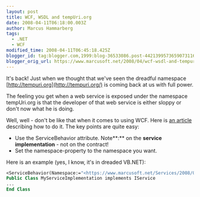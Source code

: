 ```yaml
---
layout: post
title: WCF, WSDL and tempUri.org
date: 2008-04-11T06:18:00.003Z
author: Marcus Hammarberg
tags:
  - .NET
  - WCF
modified_time: 2008-04-11T06:45:18.425Z
blogger_id: tag:blogger.com,1999:blog-36533086.post-4421399573659073116
blogger_orig_url: https://www.marcusoft.net/2008/04/wcf-wsdl-and-tempuriorg.html
---
```


It's back! Just when we thought that we've seen the dreadful namespace [http://tempuri.org](http://tempuri.org/) is coming back at us with full power.

The feeling you get when a web service is exposed under the namespace tempUri.org is that the developer of that web service is either sloppy or don't now what he is doing.

Well, well - don't be like that when it comes to using WCF. Here is [an article](http://www.pluralsight.com/blogs/kirillg/archive/2006/06/18/28380.aspx) describing how to do it. The key points are quite easy:

- Use the ServiceBehavior attribute. Note**:** on the **service implementation** - not on the contract!
- Set the namespace-property to the namespace you want.

Here is an example (yes, I know, it's in dreaded VB.NET):

```vb
<ServiceBehavior(Namespace:="<https://www.marcusoft.net/Services/2008/04/MyService>", _)>
Public Class MyServiceImplementation implements IService
...
End Class
```
